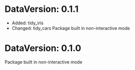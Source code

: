 DataVersion: 0.1.1
=======================
* Added: tidy_iris
* Changed: tidy_cars
Package built in non-interactive mode

DataVersion: 0.1.0
=======================
Package built in non-interactive mode

